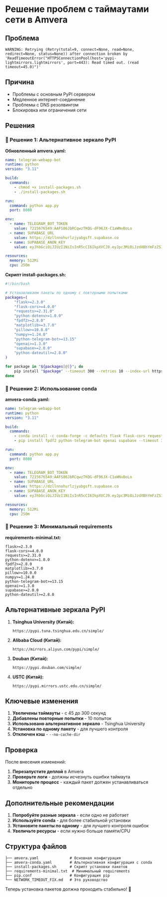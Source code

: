 # Решение проблем с таймаутами сети в Amvera

## Проблема
```
WARNING: Retrying (Retry(total=9, connect=None, read=None, redirect=None, status=None)) after connection broken by 'ReadTimeoutError("HTTPSConnectionPool(host='pypi-lightmirrors.lightmirrors', port=443): Read timed out. (read timeout=45.0)")'
```

## Причина
- Проблемы с основным PyPI сервером
- Медленное интернет-соединение
- Проблемы с DNS резолвингом
- Блокировка или ограничения сети

## Решения

### 🔧 Решение 1: Альтернативное зеркало PyPI

**Обновленный amvera.yaml:**
```yaml
name: telegram-webapp-bot
runtime: python
version: "3.11"

build:
  commands:
    - chmod +x install-packages.sh
    - ./install-packages.sh

run:
  command: python app.py
  port: 8080

env:
  - name: TELEGRAM_BOT_TOKEN
    value: 7215676549:AAFS86JbRCqwzTKQG-dF96JX-C1aWNvBoLo
  - name: SUPABASE_URL
    value: https://dzllnnohurlzjyabgsft.supabase.co
  - name: SUPABASE_ANON_KEY
    value: eyJhbGciOiJIUzI1NiIsInR5cCI6IkpXVCJ9.eyJpc3MiOiJzdXBhYmFzZSIsInJlZiI6ImR6bGxubm9odXJsemp5YWJnc2Z0Iiwicm9sZSI6ImFub24iLCJpYXQiOjE3NTA5NDgwMjcsImV4cCI6MjA2NjUyNDAyN30.sJCIeeIm0Ye1JbAdw5HzfAMe8QLgQomArK8yoppuevQ

resources:
  memory: 512Mi
  cpu: 250m
```

**Скрипт install-packages.sh:**
```bash
#!/bin/bash

# Устанавливаем пакеты по одному с повторными попытками
packages=(
    "flask>=2.3.0"
    "flask-cors>=4.0.0"
    "requests>=2.31.0"
    "python-dotenv>=1.0.0"
    "fpdf2>=2.8.0"
    "matplotlib>=3.7.0"
    "pillow>=10.0.0"
    "numpy>=1.24.0"
    "python-telegram-bot>=13.15"
    "openai>=1.3.0"
    "supabase>=2.0.0"
    "python-dateutil>=2.8.0"
)

for package in "${packages[@]}"; do
    pip install "$package" --timeout 300 --retries 10 --index-url https://pypi.tuna.tsinghua.edu.cn/simple/ --trusted-host pypi.tuna.tsinghua.edu.cn --no-cache-dir
done
```

### 🔧 Решение 2: Использование conda

**amvera-conda.yaml:**
```yaml
name: telegram-webapp-bot
runtime: python
version: "3.11"

build:
  commands:
    - conda install -c conda-forge -c defaults flask flask-cors requests python-dotenv matplotlib pillow numpy python-dateutil -y
    - pip install fpdf2 python-telegram-bot openai supabase --timeout 300 --retries 10 --index-url https://pypi.tuna.tsinghua.edu.cn/simple/ --trusted-host pypi.tuna.tsinghua.edu.cn

run:
  command: python app.py
  port: 8080

env:
  - name: TELEGRAM_BOT_TOKEN
    value: 7215676549:AAFS86JbRCqwzTKQG-dF96JX-C1aWNvBoLo
  - name: SUPABASE_URL
    value: https://dzllnnohurlzjyabgsft.supabase.co
  - name: SUPABASE_ANON_KEY
    value: eyJhbGciOiJIUzI1NiIsInR5cCI6IkpXVCJ9.eyJpc3MiOiJzdXBhYmFzZSIsInJlZiI6ImR6bGxubm9odXJsemp5YWJnc2Z0Iiwicm9sZSI6ImFub24iLCJpYXQiOjE3NTA5NDgwMjcsImV4cCI6MjA2NjUyNDAyN30.sJCIeeIm0Ye1JbAdw5HzfAMe8QLgQomArK8yoppuevQ

resources:
  memory: 512Mi
  cpu: 250m
```

### 🔧 Решение 3: Минимальный requirements

**requirements-minimal.txt:**
```
flask>=2.3.0
flask-cors>=4.0.0
requests>=2.31.0
python-dotenv>=1.0.0
fpdf2>=2.8.0
matplotlib>=3.7.0
pillow>=10.0.0
numpy>=1.24.0
python-telegram-bot>=13.15
openai>=1.3.0
supabase>=2.0.0
python-dateutil>=2.8.0
```

## Альтернативные зеркала PyPI

1. **Tsinghua University (Китай):**
   ```
   https://pypi.tuna.tsinghua.edu.cn/simple/
   ```

2. **Alibaba Cloud (Китай):**
   ```
   https://mirrors.aliyun.com/pypi/simple/
   ```

3. **Douban (Китай):**
   ```
   https://pypi.douban.com/simple/
   ```

4. **USTC (Китай):**
   ```
   https://pypi.mirrors.ustc.edu.cn/simple/
   ```

## Ключевые изменения

1. **Увеличены таймауты** - с 45 до 300 секунд
2. **Добавлены повторные попытки** - 10 попыток
3. **Использовано альтернативное зеркало** - Tsinghua University
4. **Установка по одному пакету** - для лучшего контроля
5. **Отключен кэш** - `--no-cache-dir`

## Проверка

После внесения изменений:

1. **Перезапустите деплой** в Amvera
2. **Проверьте логи** - должны исчезнуть ошибки таймаута
3. **Мониторьте процесс** - каждый пакет должен устанавливаться отдельно

## Дополнительные рекомендации

1. **Попробуйте разные зеркала** - если одно не работает
2. **Используйте conda** - для более стабильной установки
3. **Установите пакеты по одному** - для лучшего контроля ошибок
4. **Увеличьте ресурсы** - если нужно больше памяти/CPU

## Структура файлов

```
├── amvera.yaml              # Основная конфигурация
├── amvera-conda.yaml        # Альтернативная конфигурация с conda
├── install-packages.sh      # Скрипт установки пакетов
├── requirements-minimal.txt  # Минимальный requirements
├── pip.conf                 # Конфигурация pip
└── NETWORK_TIMEOUT_FIX.md   # Это руководство
```

Теперь установка пакетов должна проходить стабильно! 🚀

